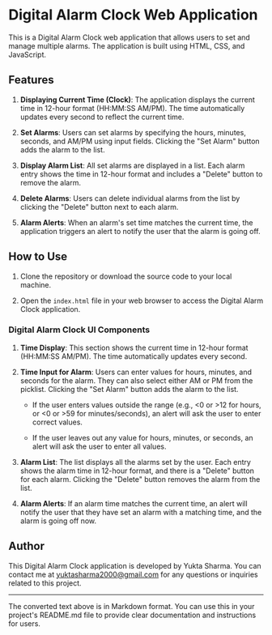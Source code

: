 # Digital Alarm Clock Web Application

This is a Digital Alarm Clock web application that allows users to set and manage multiple alarms. The application is built using HTML, CSS, and JavaScript.

## Features

1. **Displaying Current Time (Clock)**: The application displays the current time in 12-hour format (HH:MM:SS AM/PM). The time automatically updates every second to reflect the current time.

2. **Set Alarms**: Users can set alarms by specifying the hours, minutes, seconds, and AM/PM using input fields. Clicking the "Set Alarm" button adds the alarm to the list.

3. **Display Alarm List**: All set alarms are displayed in a list. Each alarm entry shows the time in 12-hour format and includes a "Delete" button to remove the alarm.

4. **Delete Alarms**: Users can delete individual alarms from the list by clicking the "Delete" button next to each alarm.

5. **Alarm Alerts**: When an alarm's set time matches the current time, the application triggers an alert to notify the user that the alarm is going off.

## How to Use

1. Clone the repository or download the source code to your local machine.

2. Open the `index.html` file in your web browser to access the Digital Alarm Clock application.

### Digital Alarm Clock UI Components

1. **Time Display**: This section shows the current time in 12-hour format (HH:MM:SS AM/PM). The time automatically updates every second.

2. **Time Input for Alarm**: Users can enter values for hours, minutes, and seconds for the alarm. They can also select either AM or PM from the picklist. Clicking the "Set Alarm" button adds the alarm to the list.

   - If the user enters values outside the range (e.g., <0 or >12 for hours, or <0 or >59 for minutes/seconds), an alert will ask the user to enter correct values.

   - If the user leaves out any value for hours, minutes, or seconds, an alert will ask the user to enter all values.

3. **Alarm List**: The list displays all the alarms set by the user. Each entry shows the alarm time in 12-hour format, and there is a "Delete" button for each alarm. Clicking the "Delete" button removes the alarm from the list.

4. **Alarm Alerts**: If an alarm time matches the current time, an alert will notify the user that they have set an alarm with a matching time, and the alarm is going off now.

## Author

This Digital Alarm Clock application is developed by Yukta Sharma. You can contact me at yuktasharma2000@gmail.com for any questions or inquiries related to this project.

---

The converted text above is in Markdown format. You can use this in your project's README.md file to provide clear documentation and instructions for users.
